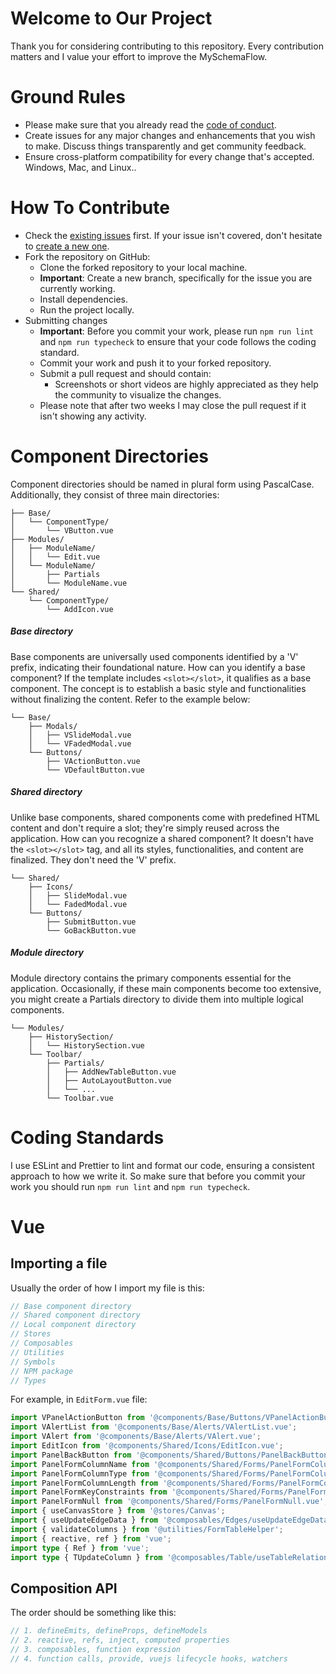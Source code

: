 # Welcome to Our Project
Thank you for considering contributing to this repository. Every contribution matters and I value your effort to improve the MySchemaFlow.

# Ground Rules
- Please make sure that you already read the [code of conduct](https://github.com/Finestwork/my-schema-flow/blob/dev/CODE_OF_CONDUCT.md).
- Create issues for any major changes and enhancements that you wish to make. Discuss things transparently and get community feedback.
- Ensure cross-platform compatibility for every change that's accepted. Windows, Mac, and Linux..

# How To Contribute
- Check the [existing issues](https://github.com/Finestwork/my-schema-flow/issues) first. If your issue isn't covered, don't hesitate to [create a new one](https://github.com/Finestwork/my-schema-flow/issues/new).
- Fork the repository on GitHub:
   - Clone the forked repository to your local machine.
   - **Important**: Create a new branch, specifically for the issue you are currently working.
   - Install dependencies.
   - Run the project locally.
- Submitting changes
   - **Important**: Before you commit your work, please run `npm run lint` and `npm run typecheck` to ensure that your code follows the coding standard. 
   - Commit your work and push it to your forked repository. 
   - Submit a pull request and should contain:
     - Screenshots or short videos are highly appreciated as they help the community to visualize the changes.
   - Please note that after two weeks I may close the pull request if it isn't showing any activity.

# Component Directories
Component directories should be named in plural form using PascalCase. Additionally, they consist of three main directories:

```
├── Base/
│   └── ComponentType/
│       └── VButton.vue
├── Modules/
│   ├── ModuleName/
│   │   └── Edit.vue
│   └── ModuleName/
│       ├── Partials
│       └── ModuleName.vue
└── Shared/
    └── ComponentType/
        └── AddIcon.vue
```
##### **Base directory**
Base components are universally used components identified by a 'V' prefix, indicating their foundational nature. How can you identify a base component? If the template includes `<slot></slot>`, it qualifies as a base component. The concept is to establish a basic style and functionalities without finalizing the content. Refer to the example below:

```
└── Base/
    ├── Modals/
    │   ├── VSlideModal.vue
    │   └── VFadedModal.vue
    └── Buttons/
        ├── VActionButton.vue
        └── VDefaultButton.vue
```

##### **Shared directory**
Unlike base components, shared components come with predefined HTML content and don't require a slot; they're simply reused across the application. How can you recognize a shared component? It doesn't have the `<slot></slot>` tag, and all its styles, functionalities, and content are finalized. They don't need the 'V' prefix.

```
└── Shared/
    ├── Icons/
    │   ├── SlideModal.vue
    │   └── FadedModal.vue
    └── Buttons/
        ├── SubmitButton.vue
        └── GoBackButton.vue
```


##### **Module directory**
Module directory contains the primary components essential for the application. Occasionally, if these main components become too extensive, you might create a Partials directory to divide them into multiple logical components.

```
└── Modules/
    ├── HistorySection/
    │   └── HistorySection.vue
    └── Toolbar/
        ├── Partials/
        │   ├── AddNewTableButton.vue
        │   ├── AutoLayoutButton.vue
        │   └── ...
        └── Toolbar.vue
```



# Coding Standards
I use ESLint and Prettier to lint and format our code, ensuring a consistent approach to how we write it. So make sure that before you commit your work you should run `npm run lint` and `npm run typecheck`.

# Vue
 ## Importing a file
 Usually the order of how I import my file is this:

 ```ts
// Base component directory
// Shared component directory
// Local component directory
// Stores
// Composables
// Utilities
// Symbols
// NPM package
// Types
```

For example, in `EditForm.vue` file:
```ts
import VPanelActionButton from '@components/Base/Buttons/VPanelActionButton.vue';
import VAlertList from '@components/Base/Alerts/VAlertList.vue';
import VAlert from '@components/Base/Alerts/VAlert.vue';
import EditIcon from '@components/Shared/Icons/EditIcon.vue';
import PanelBackButton from '@components/Shared/Buttons/PanelBackButton.vue';
import PanelFormColumnName from '@components/Shared/Forms/PanelFormColumnName.vue';
import PanelFormColumnType from '@components/Shared/Forms/PanelFormColumnType.vue';
import PanelFormColumnLength from '@components/Shared/Forms/PanelFormColumnLength.vue';
import PanelFormKeyConstraints from '@components/Shared/Forms/PanelFormKeyConstraints.vue';
import PanelFormNull from '@components/Shared/Forms/PanelFormNull.vue';
import { useCanvasStore } from '@stores/Canvas';
import { useUpdateEdgeData } from '@composables/Edges/useUpdateEdgeData';
import { validateColumns } from '@utilities/FormTableHelper';
import { reactive, ref } from 'vue';
import type { Ref } from 'vue';
import type { TUpdateColumn } from '@composables/Table/useTableRelationActions';
```


## Composition API
The order should be something like this:

```ts
// 1. defineEmits, defineProps, defineModels
// 2. reactive, refs, inject, computed properties
// 3. composables, function expression
// 4. function calls, provide, vuejs lifecycle hooks, watchers
```


